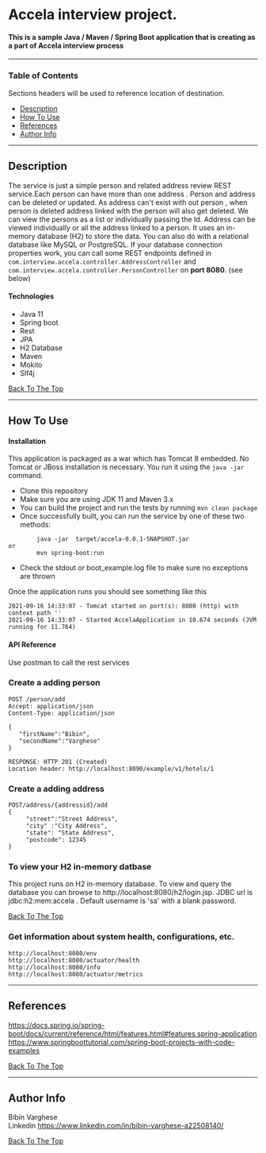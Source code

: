 # Accela interview project.

   ####  This is a sample  Java / Maven / Spring Boot application that is creating as a part of Accela interview process
 
---

### Table of Contents
Sections headers will be used to reference location of destination.

- [Description](#description)
- [How To Use](#how-to-use)
- [References](#references)
- [Author Info](#author-info)

---

## Description

The service is just a simple person and related address review REST service.Each person can have more than one address . Person and address can be deleted or updated. As address can't exist with out person , when person is deleted address linked with the person will also get deleted.  We can view the persons as a list or individually  passing the Id. Address can be viewed  individually or all the address linked to a person.  It uses an in-memory database (H2) to store the data. You can also do with a relational database like MySQL or PostgreSQL. If your database connection properties work, you can call some REST endpoints defined in ```com.interview.accela.controller.AddressController``` and ```com.interview.accela.controller.PersonController```  on **port 8080**. (see below)

#### Technologies
- Java 11
- Spring boot
- Rest
- JPA
- H2 Database
- Maven
- Mokito
- Slf4j


[Back To The Top](#read-me-template)

---

## How To Use

#### Installation
   This application is packaged as a war which has Tomcat 8 embedded. No Tomcat or JBoss installation is necessary. You run it using the ```java -jar``` command.

* Clone this repository 
* Make sure you are using JDK 11 and Maven 3.x
* You can build the project and run the tests by running ```mvn clean package```
* Once successfully built, you can run the service by one of these two methods:
```
        java -jar  target/accela-0.0.1-SNAPSHOT.jar
or
        mvn spring-boot:run 
```
* Check the stdout or boot_example.log file to make sure no exceptions are thrown

Once the application runs you should see something like this

```
2021-09-16 14:33:07 - Tomcat started on port(s): 8080 (http) with context path ''
2021-09-16 14:33:07 - Started AccelaApplication in 10.674 seconds (JVM running for 11.764)

```

#### API Reference

Use postman to call the rest services 

### Create a adding person

```
POST /person/add
Accept: application/json
Content-Type: application/json

{
   "firstName":"Bibin",
   "secondName":"Varghese"
}

RESPONSE: HTTP 201 (Created)
Location header: http://localhost:8090/example/v1/hotels/1
```

### Create a adding address


```
POST/address/{addressid}/add
{
     "street":"Street Address",
     "city" :"City Address",
     "state": "State Address",
     "postcode": 12345
}

```
### To view your H2 in-memory datbase

This project runs on H2 in-memory database. To view and query the database you can browse to http://localhost:8080/h2/login.jsp. JDBC url is jdbc:h2:mem:accela . Default username is 'sa' with a blank password. 

[Back To The Top](#read-me-template)

### Get information about system health, configurations, etc.

```
http://localhost:8080/env
http://localhost:8080/actuator/health
http://localhost:8080/info
http://localhost:8080/actuator/metrics
```

---

## References
https://docs.spring.io/spring-boot/docs/current/reference/html/features.html#features.spring-application
https://www.springboottutorial.com/spring-boot-projects-with-code-examples

[Back To The Top](#read-me-template)


---

## Author Info

Bibin Varghese\
Linkedin     https://www.linkedin.com/in/bibin-varghese-a22508140/

[Back To The Top](#read-me-template)
